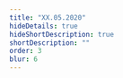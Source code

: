 ```yaml
---
title: "XX.05.2020"
hideDetails: true
hideShortDescription: true
shortDescription: ""
order: 3
blur: 6
---
```

